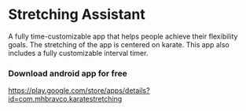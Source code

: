 # Stretching Assistant

A fully time-customizable app that helps people achieve their flexibility goals. The stretching of the app is centered on karate. This app also includes a fully customizable interval timer.

### Download android app for free

https://play.google.com/store/apps/details?id=com.mhbravco.karatestretching